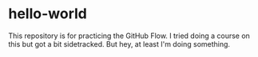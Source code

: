 # hello-world
This repository is for practicing the GitHub Flow.
I tried doing a course on this but got a bit sidetracked. But hey, at least I'm doing something.
